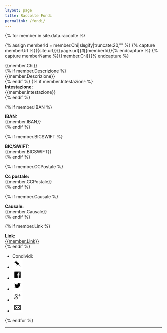 ```yaml
---
layout: page
title: Raccolte Fondi
permalink: /fondi/
---
```


{% for member in site.data.raccolte %}

{% assign memberId = member.Chi|slugify|truncate:20,"" %}
{% capture memberUrl %}{{site.url}}{{page.url}}#{{memberId}}{% endcapture %}
{% capture memberName %}{{member.Chi}}{% endcapture %}

<div class="panel panel-info">
<div class="panel-heading"><span class="anchor" id="{{memberId}}"></span>
{{member.Chi}}
</div>
<div class="panel-body">
{% if member.Descrizione %}
<div class="row">
<div class="col-md-12">
{{member.Descrizione}}
</div>
</div>
{% endif %}
{% if member.Intestazione %}
<div class="row">
<div class="col-md-2"><b>Intestazione:</b></div><div class="col-md-10">{{member.Intestazione}}</div>
</div>
{% endif %}

{% if member.IBAN %}
<div class="row">
<div class="col-md-2"><b>IBAN:</b></div><div class="col-md-10">{{member.IBAN}}</div>
</div>
{% endif %}

{% if member.BICSWIFT %}
<div class="row">
<div class="col-md-2"><b>BIC/SWIFT:</b></div><div class="col-md-10">{{member.BICSWIFT}}</div>
</div>
{% endif %}

{% if member.CCPostale %}
<div class="row">
<div class="col-md-2"><b>Cc postale:</b></div><div class="col-md-10">{{member.CCPostale}}</div>
</div>
{% endif %}

{% if member.Causale %}
<div class="row">
<div class="col-md-2"><b>Causale:</b></div><div class="col-md-10">{{member.Causale}}</div>
</div>
{% endif %}

{% if member.Link %}
<div class="row">
<div class="col-md-2"><b>Link:</b></div><div class="col-md-10"><a href="{{member.Link}}">{{member.Link}}</a></div>
</div>
{% endif %}
</div>
<div class="panel-footer">
<ul class="share-buttons">
  <li>Condividi:</li>
  <li><a href="{{memberUrl}}" title="Copia link"><img alt="Copia link" src="/img/icone/link.png"></a></li>
  <li><a href="https://www.facebook.com/sharer/sharer.php?u={{memberUrl | uri_escape}}&title={{memberName|truncate:70|uri_escape}} | {{ site.title }}" title="Condividi su Facebook" target="_blank"><img alt="Condividi su Facebook" src="/img/icone/Facebook.png"></a></li>
  <li><a href="https://twitter.com/intent/tweet?url={{memberUrl |uri_escape}}&text={{memberName|truncate:50|uri_escape}}&via=terremotocentro&hashtags=terremoto,terremotoinfo" target="_blank" title="Tweet"><img alt="Tweet" src="/img/icone/Twitter.png"></a></li>
  <li><a href="https://plus.google.com/share?url={{memberUrl |uri_escape}}" target="_blank" title="Condividi su Google+"><img alt="Condividi su Google+" src="/img/icone/Google+.png"></a></li>
  <li><a data-proofer-ignore href="mailto:?subject={{page.title}} | {{site.title}}&body={{memberName|uri_escape}}%20Clicca qui:%20{{memberUrl |uri_escape}}" title="Invia email"><img alt="Invia email" src="/img/icone/Email.png"></a></li>
</ul>
</div>
</div>
{% endfor %}

---
